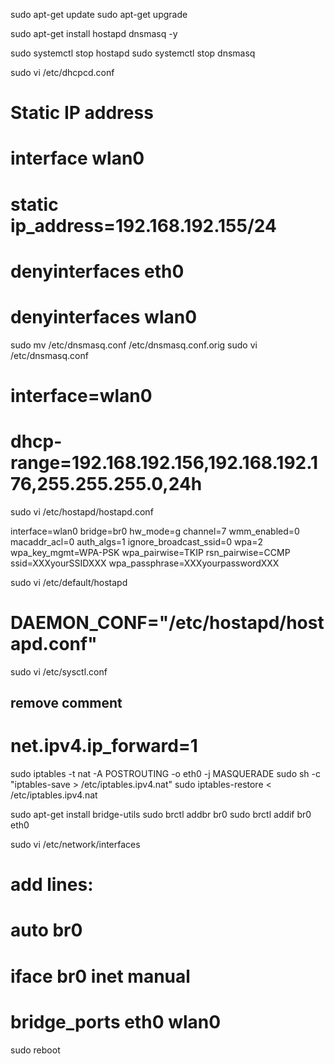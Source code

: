 sudo apt-get update
sudo apt-get upgrade

sudo apt-get install hostapd dnsmasq -y

sudo systemctl stop hostapd
sudo systemctl stop dnsmasq

sudo vi /etc/dhcpcd.conf

# Static IP address
#
# interface wlan0
# static ip_address=192.168.192.155/24 
# denyinterfaces eth0
# denyinterfaces wlan0


sudo mv /etc/dnsmasq.conf /etc/dnsmasq.conf.orig
sudo vi /etc/dnsmasq.conf

# interface=wlan0
#   dhcp-range=192.168.192.156,192.168.192.176,255.255.255.0,24h


sudo vi /etc/hostapd/hostapd.conf

interface=wlan0
bridge=br0
hw_mode=g
channel=7
wmm_enabled=0
macaddr_acl=0
auth_algs=1
ignore_broadcast_ssid=0
wpa=2
wpa_key_mgmt=WPA-PSK
wpa_pairwise=TKIP
rsn_pairwise=CCMP
ssid=XXXyourSSIDXXX
wpa_passphrase=XXXyourpasswordXXX

sudo vi /etc/default/hostapd

# DAEMON_CONF="/etc/hostapd/hostapd.conf"

sudo vi /etc/sysctl.conf

## remove comment #
# net.ipv4.ip_forward=1

sudo iptables -t nat -A POSTROUTING -o eth0 -j MASQUERADE
sudo sh -c "iptables-save > /etc/iptables.ipv4.nat"
sudo iptables-restore < /etc/iptables.ipv4.nat


sudo apt-get install bridge-utils
sudo brctl addbr br0
sudo brctl addif br0 eth0

sudo vi /etc/network/interfaces

# add lines:
# auto br0
# iface br0 inet manual
# bridge_ports eth0 wlan0

sudo reboot

